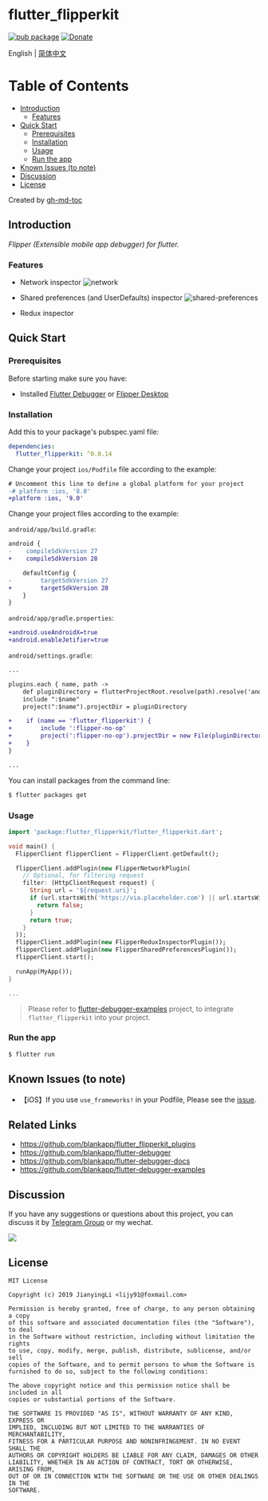 # flutter_flipperkit

[![pub package](https://img.shields.io/pub/v/flutter_flipperkit.svg)](https://pub.dartlang.org/packages/flutter_flipperkit)
[![Donate](https://img.shields.io/badge/Donate-PayPal-green.svg)](https://www.paypal.com/cgi-bin/webscr?cmd=_donations&business=lijy91%40live.com&currency_code=USD&source=url)

English | [简体中文](./README.zh_CN.md)

Table of Contents
=================

  * [Introduction](#introduction)
      * [Features](#features)
  * [Quick Start](#quick-start)
      * [Prerequisites](#prerequisites)
      * [Installation](#installation)
      * [Usage](#usage)
      * [Run the app](#run-the-app)
  * [Known Issues (to note)](#known-issues-to-note)
  * [Discussion](#discussion)
  * [License](#license)

Created by [gh-md-toc](https://github.com/ekalinin/github-markdown-toc)

## Introduction

*Flipper (Extensible mobile app debugger) for flutter.*

### Features

- Network inspector
![network](https://fbflipper.com/docs/assets/network.png)

- Shared preferences (and UserDefaults) inspector
![shared-preferences](https://fbflipper.com/docs/assets/shared-preferences.png)

- Redux inspector

## Quick Start

### Prerequisites

Before starting make sure you have:

- Installed [Flutter Debugger](https://github.com/blankapp/flutter-debugger) or [Flipper Desktop](https://fbflipper.com/docs/getting-started.html)

### Installation

Add this to your package's pubspec.yaml file:

```yaml
dependencies:
  flutter_flipperkit: ^0.0.14
```

Change your project `ios/Podfile` file according to the example:

```diff
# Uncomment this line to define a global platform for your project
-# platform :ios, '8.0'
+platform :ios, '9.0'
```

Change your project files according to the example:

`android/app/build.gradle`:

```diff
android {
-    compileSdkVersion 27
+    compileSdkVersion 28

    defaultConfig {
-        targetSdkVersion 27
+        targetSdkVersion 28
    }
}
```

`android/app/gradle.properties`:

```diff
+android.useAndroidX=true
+android.enableJetifier=true
```

`android/settings.gradle`:
```diff
...

plugins.each { name, path ->
    def pluginDirectory = flutterProjectRoot.resolve(path).resolve('android').toFile()
    include ":$name"
    project(":$name").projectDir = pluginDirectory

+    if (name == 'flutter_flipperkit') {
+        include ':flipper-no-op'
+        project(':flipper-no-op').projectDir = new File(pluginDirectory, 'flipper-no-op')
+    }
}

...

```

You can install packages from the command line:

```bash
$ flutter packages get
```

### Usage

```dart
import 'package:flutter_flipperkit/flutter_flipperkit.dart';

void main() {
  FlipperClient flipperClient = FlipperClient.getDefault();

  flipperClient.addPlugin(new FlipperNetworkPlugin(
    // Optional, for filtering request
    filter: (HttpClientRequest request) {
      String url = '${request.uri}';
      if (url.startsWith('https://via.placeholder.com') || url.startsWith('https://gravatar.com')) {
        return false;
      }
      return true;
    }
  ));
  flipperClient.addPlugin(new FlipperReduxInspectorPlugin());
  flipperClient.addPlugin(new FlipperSharedPreferencesPlugin());
  flipperClient.start();

  runApp(MyApp());
}

...

```

> Please refer to  [flutter-debugger-examples](https://github.com/blankapp/flutter-debugger-examples) project, to integrate `flutter_flipperkit` into your project.

### Run the app

```bash
$ flutter run
```

## Known Issues (to note)

- 【iOS】If you use `use_frameworks!` in your Podfile, Please see the [issue](https://github.com/facebook/flipper/issues/254).

## Related Links

- https://github.com/blankapp/flutter_flipperkit_plugins
- https://github.com/blankapp/flutter-debugger
- https://github.com/blankapp/flutter-debugger-docs
- https://github.com/blankapp/flutter-debugger-examples

## Discussion

If you have any suggestions or questions about this project, you can discuss it by [Telegram Group](https://t.me/flutterdebugger) or my wechat.

![](http://blankapp.org/assets/images/wechat_qrcode.png)

## License

```
MIT License

Copyright (c) 2019 JianyingLi <lijy91@foxmail.com>

Permission is hereby granted, free of charge, to any person obtaining a copy
of this software and associated documentation files (the "Software"), to deal
in the Software without restriction, including without limitation the rights
to use, copy, modify, merge, publish, distribute, sublicense, and/or sell
copies of the Software, and to permit persons to whom the Software is
furnished to do so, subject to the following conditions:

The above copyright notice and this permission notice shall be included in all
copies or substantial portions of the Software.

THE SOFTWARE IS PROVIDED "AS IS", WITHOUT WARRANTY OF ANY KIND, EXPRESS OR
IMPLIED, INCLUDING BUT NOT LIMITED TO THE WARRANTIES OF MERCHANTABILITY,
FITNESS FOR A PARTICULAR PURPOSE AND NONINFRINGEMENT. IN NO EVENT SHALL THE
AUTHORS OR COPYRIGHT HOLDERS BE LIABLE FOR ANY CLAIM, DAMAGES OR OTHER
LIABILITY, WHETHER IN AN ACTION OF CONTRACT, TORT OR OTHERWISE, ARISING FROM,
OUT OF OR IN CONNECTION WITH THE SOFTWARE OR THE USE OR OTHER DEALINGS IN THE
SOFTWARE.
```